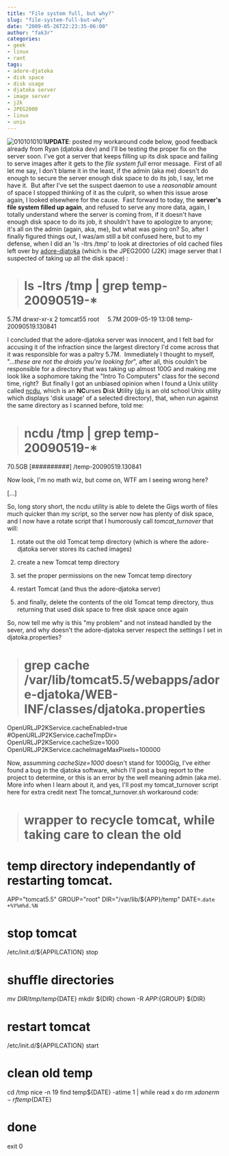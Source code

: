 ```yaml
---
title: "File system full, but why?"
slug: "file-system-full-but-why"
date: "2009-05-26T22:23:35-06:00"
author: "fak3r"
categories:
- geek
- linux
- rant
tags:
- adore-djatoka
- disk space
- disk usage
- djatoka server
- image server
- j2k
- JPEG2000
- linux
- unix
---
```


![0101010101](http://www.fak3r.com/wp-content/uploads/2009/01/0101010101.jpg)**UPDATE**: posted my workaround code below, good feedback already from Ryan (djatoka dev) and I'll be testing the proper fix on the server soon.
I've got a server that keeps filling up its disk space and failing to serve images after it gets to the _file system full_ error message.  First of all let me say, I don't blame it in the least, if the admin (aka me) doesn't do enough to secure the server enough disk space to do its job, I say, let me have it.  But after I've set the suspect daemon to use a *reasonable* amount of space I stopped thinking of it as the culprit, so when this issue arose again, I looked elsewhere for the cause.  Fast forward to today, the **server's file system filled up again**, and refused to serve any more data, again, I totally understand where the server is coming from, if it doesn't have enough disk space to do its job, it shouldn't have to apologize to anyone; it's all on the admin (again, aka, me), but what was going on?<!-- more --> So, after I finally figured things out, I was/am still a bit confused here, but to my defense, when I did an 'ls -ltrs /tmp' to look at directories of old cached files left over by [adore-djatoka](http://apps.sourceforge.net/mediawiki/djatoka/index.php?title=Main_Page) (which is the JPEG2000 (J2K) image server that I suspected of taking up all the disk space) :


> # ls -ltrs /tmp | grep temp-20090519-*
5.7M drwxr-xr-x 2 tomcat55 root     5.7M 2009-05-19 13:08 temp-20090519.130841


I concluded that the adore-djatoka server was innocent, and I felt bad for accusing it of the infraction since the largest directory I'd come across that it was responsible for was a paltry 5.7M.  Immediately I thought to myself, "..._these are not the droids you're looking for_", after all, this couldn't be responsible for a directory that was taking up almost 100G and making me look like a sophomore taking the "Intro To Computers" class for the second time, right?  But finally I got an unbiased opinion when I found a Unix utility called [ncdu](http://dev.yorhel.nl/ncdu), which is an **NC**urses **D**isk **U**tility ([du](http://en.wikipedia.org/wiki/Du_(Unix)) is an old school Unix utility which displays 'disk usage' of a selected directory), that, when run against the same directory as I scanned before, told me:


> # ncdu /tmp | grep temp-20090519-*
70.5GB [##########] /temp-20090519.130841


Now look, I'm no math wiz, but come on, WTF am I seeing wrong here?

[...]

So, long story short, the ncdu utility is able to delete the Gigs worth of files much quicker than my script, so the server now has plenty of disk space, and I now have a rotate script that I humorously call _tomcat_turnover_ that will:



	
  1. rotate out the old Tomcat temp directory (which is where the adore-djatoka server stores its cached images)

	
  2. create a new Tomcat  temp directory

	
  3. set the proper permissions on the new Tomcat temp directory

	
  4. restart Tomcat (and thus the adore-djatoka server)

	
  5. and finally, delete the contents of the old Tomcat temp directory, thus returning that used disk space to free disk space once again


So, now tell me why is this "my problem" and not instead handled by the sever, and why doesn't the adore-djatoka server respect the settings I set in djatoka.properties?


> # grep cache /var/lib/tomcat5.5/webapps/adore-djatoka/WEB-INF/classes/djatoka.properties
OpenURLJP2KService.cacheEnabled=true
#OpenURLJP2KService.cacheTmpDir=
OpenURLJP2KService.cacheSize=1000
OpenURLJP2KService.cacheImageMaxPixels=100000


Now, assumming _cacheSize=1000_ doesn't stand for 1000Gig, I've either found a bug in the djatoka software, which I'll post a bug report to the project to determine, or this is an error by the well meaning admin (aka me).  More info when I learn about it, and yes, I'll post my tomcat_turnover script here for extra credit next
The tomcat_turnover.sh workaround code:


> # wrapper to recycle tomcat, while taking care to clean the old
# temp directory independantly of restarting tomcat.

APP="tomcat5.5"
GROUP="root"
DIR="/var/lib/${APP}/temp"
DATE=.`date +%Y%m%d.%N`

# stop tomcat
/etc/init.d/${APPILCATION} stop

# shuffle directories
mv ${DIR} /tmp/temp${DATE}
mkdir ${DIR}
chown -R ${APP}:${GROUP} ${DIR}

# restart tomcat
/etc/init.d/${APPILCATION} start

# clean old temp
cd /tmp
nice -n 19 find temp${DATE} -atime 1 | while read x
do
rm $x
done
rm -rf temp${DATE}

# done
exit 0
